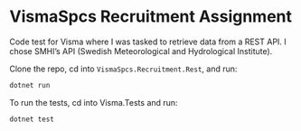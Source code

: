 # VismaSpcs Recruitment Assignment

Code test for Visma where I was tasked to retrieve data from a REST API. I chose SMHI’s API (Swedish Meteorological and Hydrological Institute).

Clone the repo, cd into `VismaSpcs.Recruitment.Rest`, and run:

```bash
dotnet run
```
To run the tests, cd into Visma.Tests and run:

```bash
dotnet test
```

